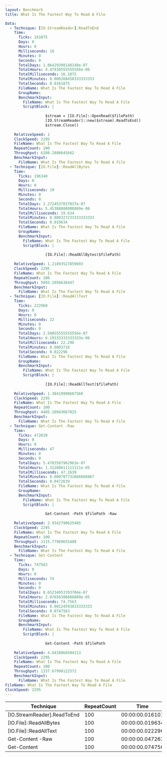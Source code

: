 ```yaml
---
layout: Benchmark
title: What Is The Fastest Way To Read A File

Data: 
  - Technique: [IO.StreamReader].ReadToEnd
    Time: 
      Ticks: 161075
      Days: 0
      Hours: 0
      Milliseconds: 16
      Minutes: 0
      Seconds: 0
      TotalDays: 1.86429398148148e-07
      TotalHours: 4.47430555555556e-06
      TotalMilliseconds: 16.1075
      TotalMinutes: 0.000268458333333333
      TotalSeconds: 0.0161075
      FileName: What Is The Fastest Way To Read A File
      GroupName: 
      BenchmarkInput: 
        FileName: What Is The Fastest Way To Read A File
        ScriptBlock: |
          
                  $stream = [IO.File]::OpenRead($filePath)
                  [IO.StreamReader]::new($stream).ReadToEnd()
                  $stream.Close()
              
    RelativeSpeed: 1
    ClockSpeed: 2295
    FileName: What Is The Fastest Way To Read A File
    RepeatCount: 100
    Throughput: 6208.2880645662
    BenchmarkInput: 
      FileName: What Is The Fastest Way To Read A File
  - Technique: [IO.File]::ReadAllBytes
    Time: 
      Ticks: 196340
      Days: 0
      Hours: 0
      Milliseconds: 19
      Minutes: 0
      Seconds: 0
      TotalDays: 2.2724537037037e-07
      TotalHours: 5.45388888888889e-06
      TotalMilliseconds: 19.634
      TotalMinutes: 0.000327233333333333
      TotalSeconds: 0.019634
      FileName: What Is The Fastest Way To Read A File
      GroupName: 
      BenchmarkInput: 
        FileName: What Is The Fastest Way To Read A File
        ScriptBlock: |
          
                  [IO.File]::ReadAllBytes($filePath)
              
    RelativeSpeed: 1.21893527859693
    ClockSpeed: 2295
    FileName: What Is The Fastest Way To Read A File
    RepeatCount: 100
    Throughput: 5093.2056636447
    BenchmarkInput: 
      FileName: What Is The Fastest Way To Read A File
  - Technique: [IO.File]::ReadAllText
    Time: 
      Ticks: 222960
      Days: 0
      Hours: 0
      Milliseconds: 22
      Minutes: 0
      Seconds: 0
      TotalDays: 2.58055555555556e-07
      TotalHours: 6.19333333333333e-06
      TotalMilliseconds: 22.296
      TotalMinutes: 0.0003716
      TotalSeconds: 0.022296
      FileName: What Is The Fastest Way To Read A File
      GroupName: 
      BenchmarkInput: 
        FileName: What Is The Fastest Way To Read A File
        ScriptBlock: |
          
                  [IO.File]::ReadAllText($filePath)
              
    RelativeSpeed: 1.38419990687568
    ClockSpeed: 2295
    FileName: What Is The Fastest Way To Read A File
    RepeatCount: 100
    Throughput: 4485.10943667025
    BenchmarkInput: 
      FileName: What Is The Fastest Way To Read A File
  - Technique: Get-Content -Raw
    Time: 
      Ticks: 472639
      Days: 0
      Hours: 0
      Milliseconds: 47
      Minutes: 0
      Seconds: 0
      TotalDays: 5.4703587962963e-07
      TotalHours: 1.31288611111111e-05
      TotalMilliseconds: 47.2639
      TotalMinutes: 0.000787731666666667
      TotalSeconds: 0.0472639
      FileName: What Is The Fastest Way To Read A File
      GroupName: 
      BenchmarkInput: 
        FileName: What Is The Fastest Way To Read A File
        ScriptBlock: |
          
                  Get-Content -Path $filePath -Raw
              
    RelativeSpeed: 2.9342790625485
    ClockSpeed: 2295
    FileName: What Is The Fastest Way To Read A File
    RepeatCount: 100
    Throughput: 2115.77969655488
    BenchmarkInput: 
      FileName: What Is The Fastest Way To Read A File
  - Technique: Get-Content
    Time: 
      Ticks: 747563
      Days: 0
      Hours: 0
      Milliseconds: 74
      Minutes: 0
      Seconds: 0
      TotalDays: 8.65234953703704e-07
      TotalHours: 2.07656388888889e-05
      TotalMilliseconds: 74.7563
      TotalMinutes: 0.00124593833333333
      TotalSeconds: 0.0747563
      FileName: What Is The Fastest Way To Read A File
      GroupName: 
      BenchmarkInput: 
        FileName: What Is The Fastest Way To Read A File
        ScriptBlock: |
          
                  Get-Content -Path $filePath
              
    RelativeSpeed: 4.6410864504113
    ClockSpeed: 2295
    FileName: What Is The Fastest Way To Read A File
    RepeatCount: 100
    Throughput: 1337.67990122572
    BenchmarkInput: 
      FileName: What Is The Fastest Way To Read A File
FileName: What Is The Fastest Way To Read A File
ClockSpeed: 2295
---
```





|Technique                  |RepeatCount|Time           |RelativeSpeed|Throughput|
|---------------------------|-----------|---------------|-------------|----------|
|[IO.StreamReader].ReadToEnd|100        |00:00:00.016107|1x           |6208.29/s |
|[IO.File]::ReadAllBytes    |100        |00:00:00.019634|1.22x        |5093.21/s |
|[IO.File]::ReadAllText     |100        |00:00:00.022296|1.38x        |4485.11/s |
|Get-Content -Raw           |100        |00:00:00.047263|2.93x        |2115.78/s |
|Get-Content                |100        |00:00:00.074756|4.64x        |1337.68/s |
